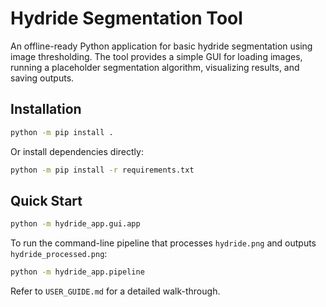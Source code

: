 # Hydride Segmentation Tool

An offline-ready Python application for basic hydride segmentation using image thresholding. The tool provides a simple GUI for loading images, running a placeholder segmentation algorithm, visualizing results, and saving outputs.

## Installation

```bash
python -m pip install .
```

Or install dependencies directly:

```bash
python -m pip install -r requirements.txt
```

## Quick Start

```bash
python -m hydride_app.gui.app
```

To run the command-line pipeline that processes ``hydride.png`` and outputs ``hydride_processed.png``:

```bash
python -m hydride_app.pipeline
```

Refer to `USER_GUIDE.md` for a detailed walk-through.
